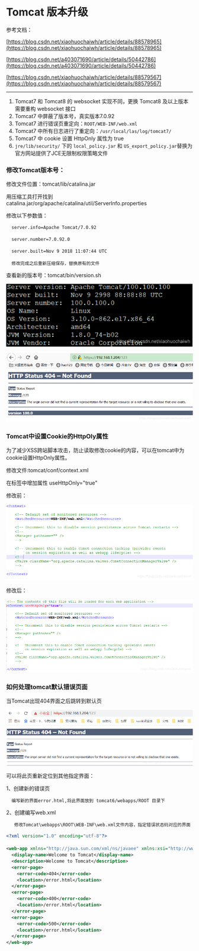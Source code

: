 # Tomcat 版本升级

参考文档：

[https://blog.csdn.net/xiaohuochaiwh/article/details/88578965](https://blog.csdn.net/xiaohuochaiwh/article/details/88578965)

[https://blog.csdn.net/a403071690/article/details/50442786](https://blog.csdn.net/a403071690/article/details/50442786)

[https://blog.csdn.net/xiaohuochaiwh/article/details/88579567](https://blog.csdn.net/xiaohuochaiwh/article/details/88579567)

---

1. Tomcat7 和 Tomcat8 的 websocket 实现不同，更换 Tomcat8 及以上版本需要重构 websocket 接口
2. Tomcat7 中屏蔽了版本号，真实版本7.0.92
3. Tomcat7 进行错误页重定向：`ROOT/WEB-INF/web.xml`​​
4. Tomcat7 中所有日志进行了重定向：`/usr/local/las/log/tomcat7/`​​
5. Tomcat7 中 cookie 设置 HttpOnly 属性为 true
6. ​`jre/lib/security/`​​ 下的 `local_policy.jar`​​ 和 `US_export_policy.jar`​​ 替换为官方网站提供了JCE无限制权限策略文件

### 修改Tomcat版本号：

修改文件位置：tomcat/lib/catalina.jar

   用压缩工具打开找到 catalina.jar/org/apache/catalina/util/ServerInfo.properties

   修改以下参数值：

      server.info=Apache Tomcat/7.0.92

      server.number=7.0.92.0

      server.built=Nov 9 2018 11:07:44 UTC

      修改完成之后重新压缩保存，替换原有的文件

查看新的版本号：tomcat/bin/version.sh

  
​![image](assets/image-20230308212236-uv1n1m5.png)​

​![image](assets/image-20230308212244-mbphgls.png)​

### Tomcat中设置Cookie的HttpOly属性

为了减少XSS跨站脚本攻击，防止读取修改cookie的内容，可以在tomcat中为cookie设置HttpOnly属性。

修改文件:tomcat/conf/context.xml

在<Context>标签中增加属性 useHttpOnly="true"

修改前：

​![image](assets/image-20230308212334-rj7vdwq.png)​

修改后：

​![image](assets/image-20230308212348-f05pq0i.png)​​

### 如何处理tomcat默认错误页面

当Tomcat出现404界面之后跳转到默认页

​![image](assets/image-20230308212445-febymff.png)​

可以将此页重新定位到其他指定界面：

1、创建新的错误页

      编写新的界面error.html,将此界面放到 tomcat6/webapps/ROOT 目录下

2、创建编写web.xml

       修改Tomcat\webapps\ROOT\WEB-INF\web.xml文件内容，指定错误状态码对应的界面  

```xml
<?xml version="1.0" encoding="utf-8"?>
 
<web-app xmlns="http://java.sun.com/xml/ns/javaee" xmlns:xsi="http://www.w3.org/2001/XMLSchema-instance" xsi:schemaLocation="http://java.sun.com/xml/ns/javaee                       http://java.sun.com/xml/ns/javaee/web-app_3_0.xsd" version="3.0" metadata-complete="true">  
  <display-name>Welcome to Tomcat</display-name>  
  <description>Welcome to Tomcat</description>  
  <error-page> 
    <error-code>404</error-code>  
    <location>/error.html</location> 
  </error-page>  
  <error-page> 
    <error-code>400</error-code>  
    <location>/error.html</location> 
  </error-page>  
  <error-page> 
    <error-code>500</error-code>  
    <location>/error.html</location> 
  </error-page> 
</web-app>
```

‍
